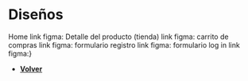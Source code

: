 # Diseños

Home link figma:
Detalle del producto (tienda) link figma:
carrito de compras link figma:
formulario registro link figma:
formulario log in link figma:}



+ [**Volver**](../README.md)
